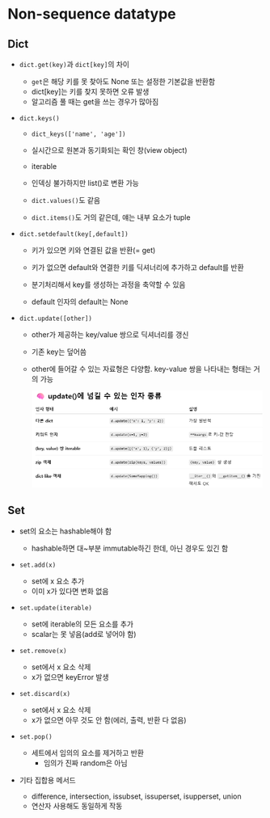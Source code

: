 # Non-sequence datatype



## Dict

- `dict.get(key)`과 `dict[key]`의 차이
  - `get`은 해당 키를 못 찾아도 None 또는 설정한 기본값을 반환함
  - dict[key]는 키를 찾지 못하면 오류 발생
  - 알고리즘 풀 때는 get을 쓰는 경우가 많아짐



- `dict.keys()`

  - `dict_keys(['name', 'age'])`
  - 실시간으로 원본과 동기화되는 확인 창(view object)

  - iterable
  - 인덱싱 불가하지만 list()로 변환 가능

  - `dict.values()`도 같음

  - `dict.items()`도 거의 같은데, 얘는 내부 요소가 tuple



- `dict.setdefault(key[,default])`

  - 키가 있으면 키와 연결된 값을 반환(= get)
  - 키가 없으면 default와 연결한 키를 딕셔너리에 추가하고 default를 반환
  - 분기처리해서 key를 생성하는 과정을 축약할 수 있음

  - default 인자의 default는 None



- `dict.update([other])`

  - other가 제공하는 key/value 쌍으로 딕셔너리를 갱신

  - 기존 key는 덮어씀

  - other에 들어갈 수 있는 자료형은 다양함. key-value 쌍을 나타내는 형태는 거의 가능

    ![image](./image2.png)

## Set

- set의 요소는 hashable해야 함
  - hashable하면 대~부분 immutable하긴 한데, 아닌 경우도 있긴 함
- `set.add(x)`
  - set에 x 요소 추가
  - 이미 x가 있다면 변화 없음

- `set.update(iterable)`
  - set에 iterable의 모든 요소를 추가
  - scalar는 못 넣음(add로 넣어야 함)

- `set.remove(x)`
  - set에서 x 요소 삭제
  - x가 없으면 keyError 발생

- `set.discard(x)`
  - set에서 x 요소 삭제
  - x가 없으면 아무 것도 안 함(에러, 출력, 반환 다 없음)

- `set.pop()`
  - 세트에서 임의의 요소를 제거하고 반환
    - 임의가 진짜 random은 아님

- 기타 집합용 메서드
  - difference, intersection, issubset, issuperset, isupperset, union
  - 연산자 사용해도 동일하게 작동